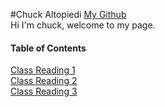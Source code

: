 #Chuck Altopiedi 
[My Github](https://github.com/ChuckAlto)  
Hi I'm chuck, welcome to my page. 

#### Table of Contents

[Class Reading 1](class1reading.md)  
[Class Reading 2](class2reading.md)  
[Class Reading 3](class3reading.md)
